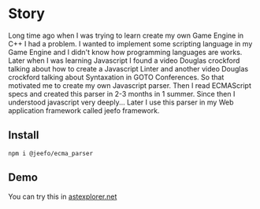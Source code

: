 # Story
Long time ago when I was trying to learn create my own Game Engine in C++ I had 
a problem. I wanted to implement some scripting language in my Game Engine and I 
didn't know how programming languages are works. Later when I was learning 
Javascript I found a video Douglas crockford talking about how to create a
Javascript Linter and another video Douglas crockford talking about Syntaxation 
in GOTO Conferences. So that motivated me to create my own Javascript parser. 
Then I read ECMAScript specs and created this parser in 2-3 months in 1 summer.
Since then I understood javascript very deeply... Later I use this parser in my 
Web application framework called jeefo framework.

## Install
`npm i @jeefo/ecma_parser`

## Demo
You can try this in [astexplorer.net](https://astexplorer.net)
